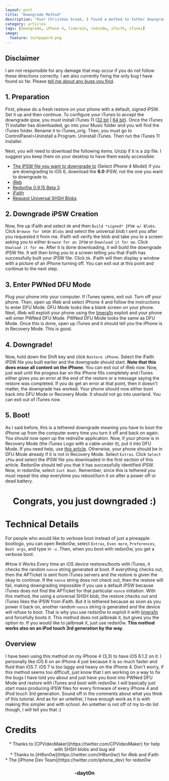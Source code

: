 ```yaml
---
layout: post
title: "Downgrade Method"
description: "Over Christmas break, I found a method to tether downgrade an iPhone 4."
category: articles
tags: [downgrade, iPhone 4, limera1n, redsn0w, iFaith, iTunes]
image:
  feature: techpaper4.png
---
```


## Disclaimer
I am not responsible for any damage that may occur if you do not follow these directions correctly. I am also currently fixing the only bug I have found so far. Please [tell me about any bugs you find](mailto:daytonhasty@gmail.com?subject=Downgrade%20Bug).

## 1. Preparation
First, please do a fresh restore on your phone with a default, signed iPSW. Set it up and then continue. To configure your iTunes to accept the downgrade ipsw, you must install iTunes 11 ([32 bit](http://api.ios.icj.me/v2/iTunes/Windows/11/url/dl) | [64 bit](http://api.ios.icj.me/v2/iTunes/Windows/11/64biturl/dl)). Once the iTunes 11 installer has downloaded, go into your Music folder and you will find the iTunes folder. Rename it to iTunes_orig. Then, you must go to ControlPanel>Uninstall a Program. Uninstall iTunes. Then run the iTunes 11 installer. 

Next, you will need to download the following items. Unzip if it is a zip file. I suggest you keep them on your desktop to have them easily accessible:

* <a href="https://ipsw.me" target="_blank">The iPSW file you want to downgrade to</a> (Select iPhone 4 Model) If you are downgrading to iOS 6, download the <strong>6.0</strong> iPSW, not the one you want to downgrade to. 
* [iReb](https://github.com/iH8sn0w/iREB-2.0/releases/r7/1097/ireb-r7.zip)
* [Redsn0w 0.9.15 Beta 3](http://www.jailbreaktools.com/downloads/windows/redsn0w-0.9.15b3.zip)
* [iFaith](https://github.com/iH8sn0w/iFaith/releases/v1.5.9/1085/ifaith-v1.5.9.zip)
* [Request Universal SHSH Blobs](mailto:daytonhasty@gmail.com?subject=SHSH%20Blob%20Request&body=Please%20write%20iPhone%204%20model%20number%20found%20in%20Settings>General>About>Model.%20Also%20include%20the%20iOS%20firmware%20you%20want%20to%20downgrade%20to.)

## 2. Downgrade iPSW Creation
Now, fire up iFaith and select `OK` and then `Build *signed* IPSW w/ Blobs`. Click `Browse for SHSH Blobs` and select the universal blob I sent you after you requested it from me. iFaith will verify the blob and take you to a screen asking you to either `Browse for an IPSW` or `Download it for me`. Click `Dowload it for me`. After it is done downloading, it will build the downgrade iPSW file. It will then bring you to a screen telling you that iFaith has successfully built your iPSW file. Click `Ok`. iFaith will then display a window with a picture of an iPhone turning off. You can exit out at this point and continue to the next step.

## 3. Enter PWNed DFU Mode
Plug your phone into your computer. If iTunes opens, exit out. Turn off your phone. Then, open up iReb and select iPhone 4 and follow the instructions to enter DFU Mode. DFU Mode looks like a blank screen on your phone. Next, iReb will exploit your phone using the [limera1n](http://dayt0n.github.io/articles/what-is-limera1n/) exploit and your phone will enter PWNed DFU Mode. PWNed DFU Mode looks the same as DFU Mode. Once this is done, open up iTunes and it should tell you the iPhone is in Recovery Mode. This is good.

## 4. Downgrade!
Now, hold down the Shift key and click `Restore iPhone`. Select the iFaith iPSW file you built earlier and the downgrade should start. <strong>Note that this does erase all content on the iPhone.</strong> You can exit out of iReb now. Now, just wait until the progess bar on the iPhone fills completely and iTunes either gives you an error at the end of the restore or a message saying the restore was completed. If you do get an error at that point, then it doesn't matter, the downgrade has worked. Your phone should now either boot back into DFU Mode or Recovery Mode. It should not go into userland. You can exit out of iTunes now. 

## 5. Boot!
As I said before, this is a tethered downgrade meaning you have to boot the iPhone up from the computer every time you turn it off and back on again. You should now open up the redns0w application. Now, if your phone is in Recovery Mode (the iTunes Logo with a cable under it), put it into DFU Mode. If you need help, use <a href="http://www.jbfaq.com/article.asp?id=60" target="_blank">this article</a>. Otherwise, your phone should be in DFU Mode already if it is not in Recovery Mode. Select `Extras`. Click `Select iPSw` and select the iPSW file you downloaded in the first section of this article. Redsn0w should tell you that it has successfully identified iPSW. Now, in redsn0w, select `Just Boot`. Remember, since this is tethered you must repeat this step everytime you reboot/turn it on after a power off or dead battery. 

<center><h1>Congrats, you just downgraded :)</h1></center>

# Technical Details
For people who would like to verbose boot instead of just a pineapple bootlogo, you can open Redsn0w, select `Extras`, `Even more`, `Preferences`, `Boot args`, and type in `-v`. Then, when you boot with redsn0w, you get a verbose boot.

#How it Works
Every time an iOS device restores/boots with iTunes, it checks the random `nonce` string generated at boot. If everything checks out, then the APTicket is sent from iTunes servers and the restore is given the okay to continue. If the `nonce` string does not check out, then the restore will fail, making downgrading impossible if you use a default iPSW because iTunes does not find the APTicket for that particular `nonce` initiation. With this method, the using a universal SHSH blob, the restore checks out and iTunes likes the iPSW from iFaith. But it is tethered because as soon as you power it back on, another random `nonce` string is generated and the device will refuse to boot. That is why you use redsn0w to exploit it with [limera1n](http://dayt0n.github.io/articles/what-is-limera1n/) and forcefully boots it. This method does not jailbreak it, but gives you the option to. If you would like to jailbreak it, just use redsn0w. <strong>This method works also on an iPod touch 3rd generation by the way.</strong> 

## Overview
I have been using this method on my iPhone 4 (3,3) to have iOS 6.1.2 on it. I personally like iOS 6 on an iPhone 4 just because it is so much faster and fluid than iOS 7. iOS 7 is too laggy and heavy on the iPhone 4. Don't worry, if this method seems too difficult, just know that I am working on a way to fix the bugs I have told you about and just have you boot into PWNed DFU Mode and restore with iTunes and boot with redsn0w. I will basically just start mass producing iPSW files for every firmware of every iPhone 4 and iPod touch 3rd generation. Sound off in the comments about what you think of this tutorial. And as for an untether, I have enough work as it is with making this simpler and with school. An untether is not off of my to-do list though, I will tell you that :)

# Credits
<center>* Thanks to [CPVideoMaker](https://twitter.com/CPVideoMaker) for help with SHSH blobs and bug aid</center>
<center>* Thanks to [iH8sn0w](https://twitter.com/iH8sn0w/) for iReb and iFaith</center>
<cetner>* The [iPhone Dev Team](https://twitter.com/iphone_dev) for redsn0w</center>

<center><h3>-dayt0n</h3></center>
